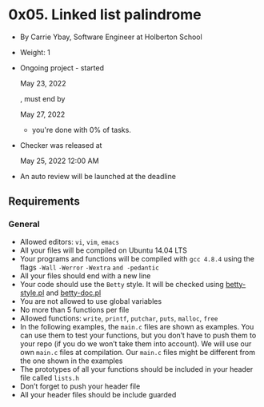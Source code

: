 # 0x05. Linked list palindrome

-   By Carrie Ybay, Software Engineer at Holberton School
-   Weight: 1
-   Ongoing project - started
    
    May 23, 2022
    
    , must end by
    
    May 27, 2022
    
    - you're done with  0% of tasks.
-   Checker was released at
    
    May 25, 2022 12:00 AM
    
-   An auto review will be launched at the deadline

## Requirements

### General

-   Allowed editors:  `vi`,  `vim`,  `emacs`
-   All your files will be compiled on Ubuntu 14.04 LTS
-   Your programs and functions will be compiled with  `gcc 4.8.4`  using the flags  `-Wall`  `-Werror`  `-Wextra`  `and -pedantic`
-   All your files should end with a new line
-   Your code should use the  `Betty`  style. It will be checked using  [betty-style.pl](https://github.com/holbertonschool/Betty/blob/master/betty-style.pl "betty-style.pl")  and  [betty-doc.pl](https://github.com/holbertonschool/Betty/blob/master/betty-doc.pl "betty-doc.pl")
-   You are not allowed to use global variables
-   No more than 5 functions per file
-   Allowed functions:  `write`,  `printf`,  `putchar`,  `puts`,  `malloc`,  `free`
-   In the following examples, the  `main.c`  files are shown as examples. You can use them to test your functions, but you don’t have to push them to your repo (if you do we won’t take them into account). We will use our own  `main.c`  files at compilation. Our  `main.c`  files might be different from the one shown in the examples
-   The prototypes of all your functions should be included in your header file called  `lists.h`
-   Don’t forget to push your header file
-   All your header files should be include guarded